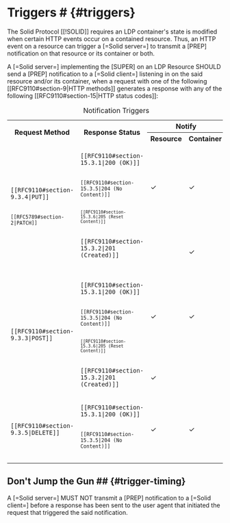 # Triggers # {#triggers}

The Solid Protocol [[!SOLID]] requires an LDP container's state is modified when certain HTTP events occur on a contained resource. Thus, an HTTP event on a resource can trigger a [=Solid server=] to transmit a [PREP] notification on that resource or its container or both.

A [=Solid server=] implementing the [SUPER] on an LDP Resource SHOULD send a [PREP] notification to a [=Solid client=] listening in on the said resource and/or its container, when a request with one of the following [[RFC9110#section-9|HTTP methods]] generates a response with any of the following [[RFC9110#section-15|HTTP status codes]]:

<table class="numbered auto">
  <caption> Notification Triggers
  <tr>
    <th rowspan=2> Request Method
    <th rowspan=2> Response Status
    <th colspan=2 class="center"> Notify
  <tr>
    <th class="center"> Resource
    <th class="center"> Container
  <tr>
    <td rowspan=2>
      <code> [[RFC9110#section-9.3.4|PUT]] <br>
      <code> [[RFC5789#section-2|PATCH]] <br>
    <td>
      <code> [[RFC9110#section-15.3.1|200 (OK)]] <br>
      <code> [[RFC9110#section-15.3.5|204 (No Content)]] <br>
      <code> [[RFC9110#section-15.3.6|205 (Reset Content)]]
    <td class="tick">
      &check;
    <td class="tick">
      &check;
  <tr>
    <td>
      <code> [[RFC9110#section-15.3.2|201 (Created)]] <br>
    <td>
    <td class="tick">
      &check;
  <tr>
    <td rowspan=2>
      <code> [[RFC9110#section-9.3.3|POST]]
    <td>
      <code> [[RFC9110#section-15.3.1|200 (OK)]] <br>
      <code> [[RFC9110#section-15.3.5|204 (No Content)]] <br>
      <code> [[RFC9110#section-15.3.6|205 (Reset Content)]]
    <td class="tick">
      &check;
    <td class="tick">
      &check;
  <tr>
    <td>
      <code> [[RFC9110#section-15.3.2|201 (Created)]]
    <td class="tick">
      &check;
  <tr>
    <td>
      <code> [[RFC9110#section-9.3.5|DELETE]]
    <td>
      <code> [[RFC9110#section-15.3.1|200 (OK)]] <br>
      <code> [[RFC9110#section-15.3.5|204 (No Content)]] <br>
    <td class="tick">
      &check;
    <td class="tick">
      &check;
</table>

## Don't Jump the Gun ## {#trigger-timing}

A [=Solid server=] MUST NOT transmit a [PREP] notification to a [=Solid client=] before a response has been sent to the user agent that initiated the request that triggered the said notification.

